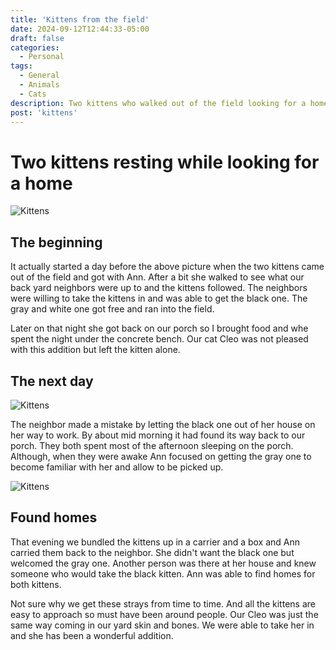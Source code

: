 ```yaml
---
title: 'Kittens from the field'
date: 2024-09-12T12:44:33-05:00
draft: false
categories:
  - Personal
tags:
  - General
  - Animals
  - Cats
description: Two kittens who walked out of the field looking for a home.
post: 'kittens'
---
```


# Two kittens resting while looking for a home

![Kittens](/image/kittens2s.JPG)

## The beginning

It actually started a day before the above picture when the two kittens came out of the field and got with Ann. After a bit she walked to see what our back yard neighbors were up to and the kittens followed. The neighbors were willing to take the kittens in and was able to get the black one. The gray and white one got free and ran into the field.

Later on that night she got back on our porch so I brought food and whe spent the night under the concrete bench. Our cat Cleo was not pleased with this addition but left the kitten alone.

## The next day

![Kittens](/image/kittens5s.JPG)

The neighbor made a mistake by letting the black one out of her house on her way to work. By about mid morning it had found its way back to our porch. They both spent most of the afternoon sleeping on the porch. Although, when they were awake Ann focused on getting the gray one to become familiar with her and allow to be picked up.

![Kittens](/image/kittens8s.JPG)

## Found homes

That evening we bundled the kittens up in a carrier and a box and Ann carried them back to the neighbor. She didn't want the black one but welcomed the gray one. Another person was there at her house and knew someone who would take the black kitten. Ann was able to find homes for both kittens.  

Not sure why we get these strays from time to time. And all the kittens are easy to approach so must have been around people. Our Cleo was just the same way coming in our yard skin and bones. We were able to take her in and she has been a wonderful addition.